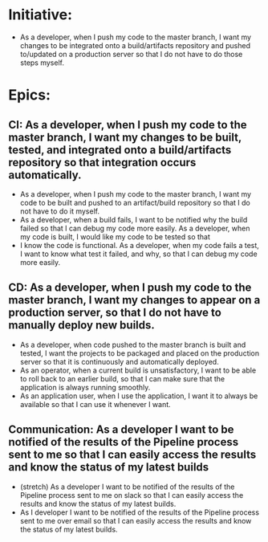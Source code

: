 # Initiative:
 - As a developer, when I push my code to the master branch, I want my changes to be integrated onto a build/artifacts repository and pushed to/updated on a production server so that I do not have to do those steps myself.

# Epics:
## CI: As a developer, when I push my code to the master branch, I want my changes to be built, tested, and integrated onto a build/artifacts repository so that integration occurs automatically.
 - As a developer, when I push my code to the master branch, I want my code to be built and pushed to an artifact/build repository so that I do not have to do it myself.
 - As a developer, when a build fails, I want to be notified why the build failed so that I can debug my code more easily.
As a developer, when my code is built, I would like my code to be tested so that   
 - I know the code is functional.
As a developer, when my code fails a test, I want to know what test it failed, and why, so that I can debug my code more easily.

## CD: As a developer, when I push my code to the master branch, I want my changes to appear on a production server, so that I do not have to manually deploy new builds.
 - As a developer, when code pushed to the master branch is built and tested, I want the projects to be packaged and placed on the production server so that it is continuously and automatically deployed.
 - As an operator, when a current build is unsatisfactory, I want to be able to roll back to an earlier build, so that I can make sure that the application is always running smoothly.
 - As an application user, when I use the application, I want it to always be available so that I can use it whenever I want.


## Communication: As a developer I want to be notified of the results of the Pipeline process sent to me so that I can easily access the results and know the status of my latest builds
 - (stretch) As a developer I want to be notified of the results of the Pipeline process sent to me on slack so that I can easily access the results and know the status of my latest builds.
 - As I developer I want to be notified of the results of the Pipeline process sent to me over email so that I can easily access the results and know the status of my latest builds.
